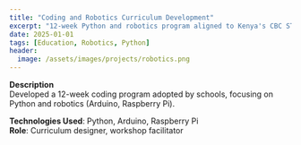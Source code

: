 ```yaml
---
title: "Coding and Robotics Curriculum Development"
excerpt: "12-week Python and robotics program aligned to Kenya's CBC STEM goals."
date: 2025-01-01
tags: [Education, Robotics, Python]
header:
  image: /assets/images/projects/robotics.png
---
```


**Description**  
Developed a 12-week coding program adopted by schools, focusing on Python and robotics (Arduino, Raspberry Pi).

**Technologies Used**: Python, Arduino, Raspberry Pi  
**Role**: Curriculum designer, workshop facilitator  

